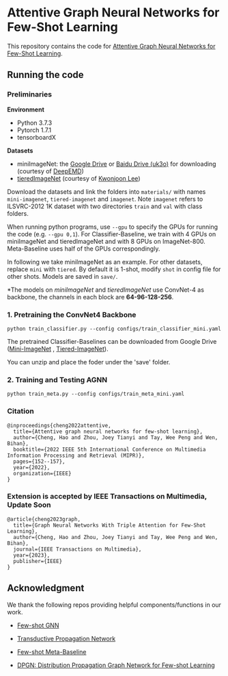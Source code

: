 # Attentive Graph Neural Networks for Few-Shot Learning

This repository contains the code for [Attentive Graph Neural Networks for Few-Shot Learning]().


## Running the code

### Preliminaries

**Environment**
- Python 3.7.3
- Pytorch 1.7.1
- tensorboardX

**Datasets**
- miniImageNet: the [Google Drive](https://drive.google.com/drive/folders/1sXJgi9pXo8i3Jj1nk08Sxo6x7dAQjf9u?usp=sharing) or [Baidu Drive (uk3o)](https://pan.baidu.com/s/17hbnrRhM1acpcjR41P3J0A) for downloading (courtesy of [DeepEMD](https://github.com/icoz69/DeepEMD))
- [tieredImageNet](https://drive.google.com/open?id=1nVGCTd9ttULRXFezh4xILQ9lUkg0WZCG) (courtesy of [Kwonjoon Lee](https://github.com/kjunelee/MetaOptNet))

Download the datasets and link the folders into `materials/` with names `mini-imagenet`, `tiered-imagenet` and `imagenet`.
Note `imagenet` refers to ILSVRC-2012 1K dataset with two directories `train` and `val` with class folders.

When running python programs, use `--gpu` to specify the GPUs for running the code (e.g. `--gpu 0,1`).
For Classifier-Baseline, we train with 4 GPUs on miniImageNet and tieredImageNet and with 8 GPUs on ImageNet-800. Meta-Baseline uses half of the GPUs correspondingly.

In following we take miniImageNet as an example. For other datasets, replace `mini` with `tiered`.
By default it is 1-shot, modify `shot` in config file for other shots. Models are saved in `save/`.

*The models on *miniImageNet* and *tieredImageNet* use ConvNet-4 as backbone, the channels in each block are **64-96-128-256**.

### 1. Pretraining the ConvNet4 Backbone
```
python train_classifier.py --config configs/train_classifier_mini.yaml
```
The pretrained Classifier-Baselines can be downloaded from Google Drive ([Mini-ImageNet](https://drive.google.com/file/d/16kl3I6gCeKYFE-aIP67b-VW1g8XAA6-M/view?usp=sharing) , [Tiered-ImageNet](https://drive.google.com/file/d/1M0xQaFl6Q5IBF9hmZveD9PmazFtOswDw/view?usp=sharing)).

You can unzip and place the foder under the 'save' folder.

### 2. Training and Testing AGNN
```
python train_meta.py --config configs/train_meta_mini.yaml
```

### Citation
```
@inproceedings{cheng2022attentive,
  title={Attentive graph neural networks for few-shot learning},
  author={Cheng, Hao and Zhou, Joey Tianyi and Tay, Wee Peng and Wen, Bihan},
  booktitle={2022 IEEE 5th International Conference on Multimedia Information Processing and Retrieval (MIPR)},
  pages={152--157},
  year={2022},
  organization={IEEE}
}
```
### Extension is accepted by IEEE Transactions on Multimedia, Update Soon

```
@article{cheng2023graph,
  title={Graph Neural Networks With Triple Attention for Few-Shot Learning},
  author={Cheng, Hao and Zhou, Joey Tianyi and Tay, Wee Peng and Wen, Bihan},
  journal={IEEE Transactions on Multimedia},
  year={2023},
  publisher={IEEE}
}
```

## Acknowledgment
We thank the following repos providing helpful components/functions in our work.
- [Few-shot GNN](https://github.com/vgsatorras/few-shot-gnn)

- [Transductive Propagation Network](https://github.com/csyanbin/TPN)

- [Few-shot Meta-Baseline](https://github.com/yinboc/few-shot-meta-baseline)

- [DPGN: Distribution Propagation Graph Network for Few-shot Learning](https://github.com/megvii-research/DPGN)
